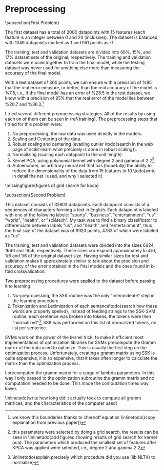 # Preprocessing #

\subsection{First Problem}

The first dataset has a total of 2000 datapoints with 15 features (each feature is an
integer between 0 and 20 (inclusive)). The dataset is balanced, with 1049 datapoints
marked as 1 and 951 points as -1.

The training, test and validation datasets are divided into 68%, 15%, and 17% dataset
sets of the original, respectively. The training and validation datasets were used
together to train the final model, while the testing dataset was never used for anything
else more than measuring the accuracy of the final model.

With a test dataset of 300 points, we can ensure with a precision of %95 that the real
error measure, or better, than the real accuracy of the model is %7.8, i.e., if the final
model has an error of %28.5 in the test dataset, we know with a precision of 95% that the
real error of the model lies between %20.7 and %36.3.[^calculations]

[^calculations]: we know this boundaries thanks to chernoff equation \inlinetodo{(copy
  explanation from previous paper)}

<!--
   ->>> from math import log, sqrt
   ->>> err = 0.012
   ->>> 1/(2*err**2) * log(2/.05)
   -12808.60921567339 # size of test file if we wanted to the error to not change more than 1.2%
   ->>> N = 300
   ->>> sqrt( log(2/.05)/(2*N) )
   -0.07841002756996855 # error range :S
   -->

I tried several different preprocessing strategies. All of the results by using each on of
them can be seen in \ref{training}. The preprocessing steps that I tried for this problem
were:

1. No preprocessing, the raw data was used directly in the models.
2. Scaling and Centering of the data.
3. Robust scaling and centering (evading outlier \todo{search in the web page of
   scikit-learn what precisely is done in robust scaling}).
4. Normalizing (scaling each datapoint to the unit length).
5. Kernel PCA, using polynomial kernel with degree 2 and gamma of 2.2[^kpca].
6. Autoencoder, an arbitrary neural net that has (hopefully) the ability to reduce the
   dimensionality of the data from 15 features to 10.\todo{write in detail the net I used,
   and why I selected it}

[^kpca]: this parameters were selected by doing a grid search, the results can be seen in
  \inlinetodo{add figures showing results of grid search for kernel pca}. The parameters
  which produced the smallest set of features after KPCA was applied were selected, i.e.,
  degree 2 and gamma 2.2

\missingfigure{figures of grid search for kpca}

\subsection{Second Problem}

This dataset consists of 32603 datapoints. Each datapoint consists of a sequences of
characters forming a text in English. Each datapoint is labeled with one of the following
labels: "sports", "business", "entertainment", "us", "world", "health", or "sci&tech". My
task was to find a binary classificator to differenciate between labels "us", and "health"
and "entertainment", thus the final size of the dataset was of 9920 points, 4783 of which
were labeled as "us".

The training, test and validation datasets were divided into the sizes 6624, 1640 and
1656, respectively. These sizes correspond approximately to 4/6, 1/6 and 1/6 of the
original dataset size. Having similar sizes for test and validation makes it approximately
similar to talk about the precision and accuracy of the error obtained in the final models
and the ones found in k-fold crossvalidation.

Two preprocessing procedures were applied to the dataset before passing it to learning:

1. No-preprocessing, the SSK routine was the only "intermideate" step in the learning procedure
2. Tokenization and Leximization of each sentence\todo{search how these words are properly
   spelled}, instead of feeding strings to the SSK-SVM routine, each sentence was broken
   into tokens, the tokens were then "normalized"[^normtokens], SSK was performed on this
   list of normalized tokens, on list per sentence.

[^normtokens]: \inlinetodo{explain precisely which procedure did you use (lib NLTK) to
  normalize}

SVMs work on the power of the kernel trick, to make it efficient most implementations of
optimization libraries for SVMs precompute the Gramm matrix of the data used to optimize.
This is usually the first step on the optimization process. Unfortunately, creating a
gramm matrix using SSK is quite expensive, it is so expensive, that it takes often longer
to calculate the matrix than the optimization process.

I precomputed the gramm matrix for a range of lambda parameters. In this way I only passed
to the optimization subroutine the gramm matrix and no computation needed to be done. This
made the computation times way lower.

\inlinetodo{write how long did it actually took to compute all gramm matrices, and the
characteristics of the computer used}

<!--
   ->>> from math import log, sqrt
   ->>> N = 1640
   ->>> sqrt( log(2/.05)/(2*N) )
   -0.03353592655879196
   -->

<!-- vim:set filetype=markdown.pandoc : -->
